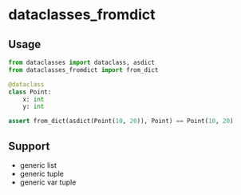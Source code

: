 # dataclasses_fromdict

## Usage

``` py
from dataclasses import dataclass, asdict
from dataclasses_fromdict import from_dict

@dataclass
class Point:
    x: int
    y: int

assert from_dict(asdict(Point(10, 20)), Point) == Point(10, 20)
```

## Support

* generic list
* generic tuple
* generic var tuple
